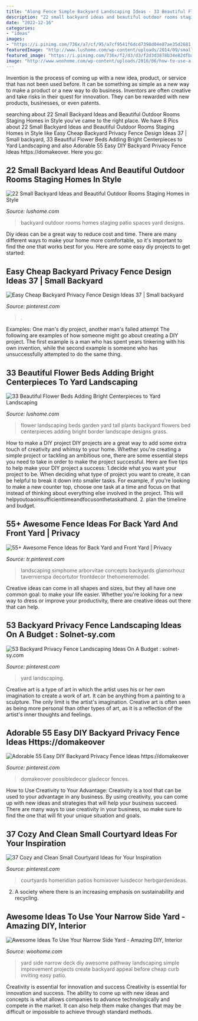 ```yaml
---
title: "Along Fence Simple Backyard Landscaping Ideas - 33 Beautiful Flower Beds Adding Bright Centerpieces To Yard Landscaping"
description: "22 small backyard ideas and beautiful outdoor rooms staging homes in style"
date: "2022-12-16"
categories:
- "ideas"
images:
- "https://i.pinimg.com/736x/a7/cf/95/a7cf9541f6dcd7398d04e87ae35d2681.jpg"
featuredImage: "http://www.lushome.com/wp-content/uploads/2014/09/small-backyard-ideas-outdoor-rooms-20.jpg"
featured_image: "https://i.pinimg.com/736x/f2/d3/d3/f2d3d3878b34e82dfbaba598ca75d22f.jpg"
image: "http://www.woohome.com/wp-content/uploads/2016/06/how-to-use-a-narrow-side-yard-woohome-10.jpg"
---
```



Invention is the process of coming up with a new idea, product, or service that has not been used before. It can be something as simple as a new way to make a product or a new way to do business. Inventors are often creative and take risks in their quest for innovation. They can be rewarded with new products, businesses, or even patents.

	

		
searching about 22 Small Backyard Ideas and Beautiful Outdoor Rooms Staging Homes in Style you've came to the right place. We have 8 Pics about 22 Small Backyard Ideas and Beautiful Outdoor Rooms Staging Homes in Style like Easy Cheap Backyard Privacy Fence Design Ideas 37 | Small backyard, 33 Beautiful Flower Beds Adding Bright Centerpieces to Yard Landscaping and also Adorable 55 Easy DIY Backyard Privacy Fence Ideas https://domakeover. Here you go:
		
    
## 22 Small Backyard Ideas And Beautiful Outdoor Rooms Staging Homes In Style

<img loading=lazy src="http://www.lushome.com/wp-content/uploads/2014/09/small-backyard-ideas-outdoor-rooms-20.jpg" onerror="this.onerror=null;this.src='https://tse1.mm.bing.net/th?id=OIP.K9YO1jDvWdWysltgM9aH8QHaF7&amp;pid=15.1';" alt="22 Small Backyard Ideas and Beautiful Outdoor Rooms Staging Homes in Style">

_Source: lushome.com_

>backyard outdoor rooms homes staging patio spaces yard designs. 

	

Diy ideas can be a great way to reduce cost and time. There are many different ways to make your home more comfortable, so it's important to find the one that works best for you. Here are some easy diy projects to get started: 

    
## Easy Cheap Backyard Privacy Fence Design Ideas 37 | Small Backyard

<img loading=lazy src="https://i.pinimg.com/736x/49/9d/cb/499dcb079f31704689b686cb8b4a693a.jpg" onerror="this.onerror=null;this.src='https://tse3.mm.bing.net/th?id=OIP.m0Wr23CGbmABa8d7nIjSVgHaJ3&amp;pid=15.1';" alt="Easy Cheap Backyard Privacy Fence Design Ideas 37 | Small backyard">

_Source: pinterest.com_

>. 

	

Examples: One man's diy project, another man's failed attempt
The following are examples of how someone might go about creating a DIY project. The first example is a man who has spent years tinkering with his own invention, while the second example is someone who has unsuccessfully attempted to do the same thing.

    
## 33 Beautiful Flower Beds Adding Bright Centerpieces To Yard Landscaping

<img loading=lazy src="http://www.lushome.com/wp-content/uploads/2013/11/flower-beds-backyard-landscaping-ideas-garden-design-26.jpg" onerror="this.onerror=null;this.src='https://tse4.mm.bing.net/th?id=OIP.kxtOqiip6OHLZoSoyLLuxQAAAA&amp;pid=15.1';" alt="33 Beautiful Flower Beds Adding Bright Centerpieces to Yard Landscaping">

_Source: lushome.com_

>flower landscaping beds garden yard tall plants backyard flowers bed centerpieces adding bright border landscape designs grass. 

	

How to make a DIY project
DIY projects are a great way to add some extra touch of creativity and whimsy to your home. Whether you're creating a simple project or tackling an ambitious one, there are some essential steps you need to take in order to make the project successful. Here are five tips to help make your DIY project a success: 
1.decide what you want your project to be. When deciding what type of project you want to create, it can be helpful to break it down into smaller tasks. For example, if you're looking to make a new counter top, choose one task at a time and focus on that instead of thinking about everything else involved in the project. This will helpyoutoaoinsufficienttimeandfocusonthetaskathand. 
2. plan the timeline and budget.

    
## 55+ Awesome Fence Ideas For Back Yard And Front Yard | Privacy

<img loading=lazy src="https://i.pinimg.com/736x/01/c7/c0/01c7c02e1846b2c69b184365184094dc.jpg" onerror="this.onerror=null;this.src='https://tse2.mm.bing.net/th?id=OIP.OFyyNbW8barY4kjqRDUpCQHaLE&amp;pid=15.1';" alt="55+ Awesome Fence Ideas for Back Yard and Front Yard | Privacy">

_Source: tr.pinterest.com_

>landscaping simphome arborvitae concepts backyards glamorhouz tavernierspa decortutor frontdecor thehomeremodel. 

	

Creative ideas can come in all shapes and sizes, but they all have one common goal: to make your life easier. Whether you're looking for a new way to dress or improve your productivity, there are creative ideas out there that can help.

    
## 53 Backyard Privacy Fence Landscaping Ideas On A Budget : Solnet-sy.com

<img loading=lazy src="https://i.pinimg.com/736x/f2/d3/d3/f2d3d3878b34e82dfbaba598ca75d22f.jpg" onerror="this.onerror=null;this.src='https://tse2.mm.bing.net/th?id=OIP.iSgZk91y7jIxLVzZLSnHAQHaLA&amp;pid=15.1';" alt="53 Backyard Privacy Fence Landscaping Ideas On A Budget : solnet-sy.com">

_Source: pinterest.com_

>yard landscaping. 

	

Creative art is a type of art in which the artist uses his or her own imagination to create a work of art. It can be anything from a painting to a sculpture. The only limit is the artist's imagination. Creative art is often seen as being more personal than other types of art, as it is a reflection of the artist's inner thoughts and feelings.

    
## Adorable 55 Easy DIY Backyard Privacy Fence Ideas Https://domakeover

<img loading=lazy src="https://i.pinimg.com/736x/4d/bd/14/4dbd14f84dc3e0ad068b6eb05d233462.jpg" onerror="this.onerror=null;this.src='https://tse2.mm.bing.net/th?id=OIP.wEN8ru4oLmt74Oiyciv0-QHaE8&amp;pid=15.1';" alt="Adorable 55 Easy DIY Backyard Privacy Fence Ideas https://domakeover">

_Source: pinterest.com_

>domakeover possibledecor gladecor fences. 

	

How to Use Creativity to Your Advantage:
Creativity is a tool that can be used to your advantage in any business. By using creativity, you can come up with new ideas and strategies that will help your business succeed. There are many ways to use creativity in your business, so make sure to find the one that will fit your unique situation and goals.

    
## 37 Cozy And Clean Small Courtyard Ideas For Your Inspiration

<img loading=lazy src="https://i.pinimg.com/736x/a7/cf/95/a7cf9541f6dcd7398d04e87ae35d2681.jpg" onerror="this.onerror=null;this.src='https://tse2.mm.bing.net/th?id=OIP.DCVZlwTyryFt28j-jLXeQgHaJ3&amp;pid=15.1';" alt="37 Cozy and Clean Small Courtyard Ideas for Your Inspiration">

_Source: pinterest.com_

>courtyards homeridian patios homixover luisdecor herbgardenideas. 

	

2. A society where there is an increasing emphasis on sustainability and recycling. 

    
## Awesome Ideas To Use Your Narrow Side Yard - Amazing DIY, Interior

<img loading=lazy src="http://www.woohome.com/wp-content/uploads/2016/06/how-to-use-a-narrow-side-yard-woohome-10.jpg" onerror="this.onerror=null;this.src='https://tse3.mm.bing.net/th?id=OIP.P7N58p4DlJnHq5eRsG219gHaR_&amp;pid=15.1';" alt="Awesome Ideas To Use Your Narrow Side Yard - Amazing DIY, Interior">

_Source: woohome.com_

>yard side narrow deck diy awesome pathway landscaping simple improvement projects create backyard appeal before cheap curb inviting easy patio. 

	

Creativity is essential for innovation and success
Creativity is essential for innovation and success. The ability to come up with new ideas and concepts is what allows companies to advance technologically and compete in the market. It can also help them make changes that may be difficult or impossible to achieve through standard methods.


